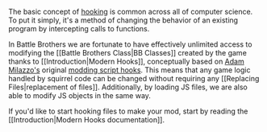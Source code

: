 The basic concept of [hooking](https://en.wikipedia.org/wiki/Hooking) is common across all of computer science. To put it simply, it's a method of changing the behavior of an existing program by intercepting calls to functions.

In Battle Brothers we are fortunate to have effectively unlimited access to modifying the [[Battle Brothers Class|BB Classes]] created by the game thanks to [[Introduction|Modern Hooks]], conceptually based on [Adam Milazzo's](http://adammil.net/) original [modding script hooks](https://www.nexusmods.com/battlebrothers/mods/42). This means that any game logic handled by squirrel code can be changed without requiring any [[Replacing Files|replacement of files]]. Additionally, by loading JS files, we are also able to modify JS objects in the same way.

If you'd like to start hooking files to make your mod, start by reading the [[Introduction|Modern Hooks documentation]].